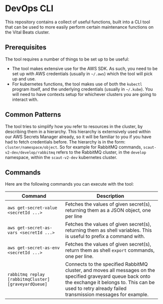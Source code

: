 DevOps CLI
==========
This repository contains a collect of useful functions, built into a CLI tool that can be used to more easily perform certain maintenance functions on the Vital Beats cluster.

Prerequisites
-------------
The tool requires a number of things to be set up to be useful:

 - The tool makes extensive use for the AWS SDK. As such, you need to be set up with AWS credentials (usually in `~/.aws`) which the tool will pick up and use.
 - For kubernetes functions, the tool makes use of both the `kubectl` program itself, and the underlying credentials (usually in `~/.kube`). You will need to have contexts setup for whichever clusters you are going to interact with.

Common Patterns
---------------
The tool tries to simplify how you refer to resources in the cluster, by describing them in a hierarchy. This hierarchy is externsively used within our AWS Secrets Manager already, so it will be familiar to you if you have had to fetch credentials before. The hierarchy is in the form: `cluster/namespace/object`. So for example for RabbitMQ commands, `scaut-v2-dev/develop/rabbitmq` refers to the RabbitMQ cluster, in the `develop` namespace, within the `scaut-v2-dev` kubernetes cluster.

Commands
--------
Here are the following commands you can execute with the tool:



| Command | Description |
|---------|-------------|
| `aws get-secret-value <secretId ...>` | Fetches the values of given secret(s), returning them as a JSON object, one per line |
| `aws get-secret-as-vars <secretId ...>` | Fetches the values of given secret(s), returning them as shell variables. This is useful to prefix a command with. |
| `aws get-secret-as-env <secretId ...>` | Fetches the values of given secret(s), return them as shell `export` commands, one per line. |
| `rabbitmq replay [rabbitmqCluster] [graveyardQueue]` | Connects to the specified RabbitMQ cluster, and moves all messages on the specified graveyard queue back onto the exchange it belongs to. This can be used to retry already failed transmission messages for example. |
